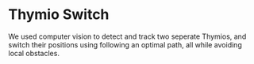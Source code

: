 # Thymio Switch

We used computer vision to detect and track two seperate Thymios, and switch their positions using following an optimal path, all while avoiding local obstacles.
